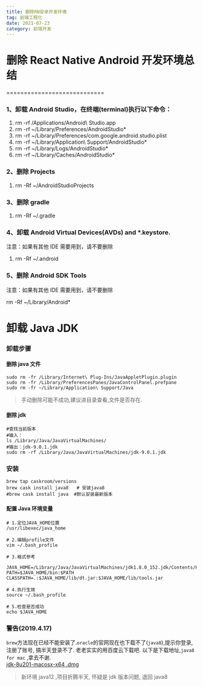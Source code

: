```yaml
---
title: 删除RN安卓开发环境
tag: 前端工程化
date: 2021-07-23
category: 前端开发
---
```


# 删除 React Native Android 开发环境总结

============================

### 1、卸载 Android Studio，在终端(terminal)执行以下命令：

1.  rm -rf /Applications/Android\ Studio.app
2.  rm -rf ~/Library/Preferences/AndroidStudio\*
3.  rm -rf ~/Library/Preferences/com.google.android.studio.plist
4.  rm -rf ~/Library/Application\ Support/AndroidStudio\*
5.  rm -rf ~/Library/Logs/AndroidStudio\*
6.  rm -rf ~/Library/Caches/AndroidStudio\*

### 2、删除 Projects

1.  rm -Rf ~/AndroidStudioProjects

### 3、删除 gradle

1.  rm -Rf ~/.gradle

### 4、卸载 Android Virtual Devices(AVDs) and \*.keystore.

注意：如果有其他 IDE 需要用到，请不要删除

1.  rm -Rf ~/.android

### 5、删除 Android SDK Tools

注意：如果有其他 IDE 需要用到，请不要删除

rm -Rf ~/Library/Android\*

# 卸载 Java JDK

### 卸载步骤

#### 删除 java 文件

    sudo rm -fr /Library/Internet\ Plug-Ins/JavaAppletPlugin.plugin
    sudo rm -fr /Library/PreferencesPanes/JavaControlPanel.prefpane
    sudo rm -fr ~/Library/Application\ Support/Java

> 手动删除可能不成功,建议进目录查看,文件是否存在.

#### 删除 jdk

    #查找当前版本
    #输入：
    ls /Library/Java/JavaVirtualMachines/
    #输出：jdk-9.0.1.jdk
    sudo rm -rf /Library/Java/JavaVirtualMachines/jdk-9.0.1.jdk

### 安装

    brew tap caskroom/versions
    brew cask install java8   # 安装java8
    #brew cask install java  #默认安装最新版本

#### 配置 Java 环境变量

    # 1.定位JAVA_HOME位置
    /usr/libexec/java_home

    # 2.编辑profile文件
    vim ~/.bash_profile

    # 3.格式参考

    JAVA_HOME=/Library/Java/JavaVirtualMachines/jdk1.8.0_152.jdk/Contents/Home
    PATH=$JAVA_HOME/bin:$PATH
    CLASSPATH=.:$JAVA_HOME/lib/dt.jar:$JAVA_HOME/lib/tools.jar

    # 4.执行生效
    source ~/.bash_profile

    # 5.检查是否成功
    echo $JAVA_HOME

### 警告(2019.4.17)

`brew`方法现在已经不能安装了.`oracle`的官网现在也下载不了(`java8`),提示你登录, 注册了账号, 搞半天登录不了. 老老实实的用百度云下载吧. 以下是下载地址,`java8 for mac` ,拿去不谢.  
[jdk-8u201-macosx-x64 .dmg](https://pan.baidu.com/s/15NmfrJrf8hErVmyBTVj7bg)

> 新环境 java12 ,项目折腾半天, 怀疑是 jdk 版本问题, 退回 java8
